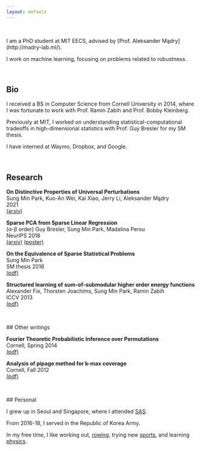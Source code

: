 ```yaml
---
layout: default
---
```


<p>&nbsp;</p>
I am a PhD student at MIT EECS, advised by [Prof. Aleksander Mądry](http://madry-lab.ml/).

I work on machine learning, focusing on problems related to robustness.
<p>&nbsp;</p>

## Bio
I received a BS in Computer Science from Cornell University in 2014, where I was fortunate to work with Prof. Ramin Zabih and Prof. Bobby Kleinberg.

Previously at MIT, I worked on understanding statistical-computational tradeoffs in high-dimensional statistics with Prof. Guy Bresler for my SM thesis.

I have interned at Waymo, Dropbox, and Google.

<p>&nbsp;</p>

## Research

**On Distinctive Properties of Universal Perturbations**\
Sung Min Park, Kuo-An Wei, Kai Xiao, Jerry Li, Aleksander Mądry\
2021\
[(arxiv)](https://arxiv.org/abs/2112.15329)

**Sparse PCA from Sparse Linear Regression**\
(α-β order) Guy Bresler, Sung Min Park, Madalina Persu\
NeurIPS 2018\
[(arxiv)](https://arxiv.org/abs/1811.10106) [(poster)](/assets/files/neurips_2018_poster.pdf)

**On the Equivalence of Sparse Statistical Problems**\
Sung Min Park\
SM thesis 2016\
[(pdf)](/assets/files/sm_thesis.pdf)

**Structured learning of sum-of-submodular higher order energy functions**\
Alexander Fix, Thorsten Joachims, Sung Min Park, Ramin Zabih\
ICCV 2013\
[(pdf)](/assets/files/submodular.pdf)



<p>&nbsp;</p>
## Other writings

**Fourier Theoretic Probabilistic Inference over Permutations**\
Cornell, Spring 2014\
[(pdf)](/assets/files/fourier.pdf)

**Analysis of pipage method for k-max coverage**\
Cornell, Fall 2012\
[(pdf)](/assets/files/max_coverage.pdf)


<p>&nbsp;</p>
## Personal

I grew up in Seoul and Singapore, where I attended [SAS](https://www.sas.edu.sg/).

From 2016-18, I served in the Republic of Korea Army.

In my free time, I like working out, [rowing](/assets/img/rowing.jpg), trying new [sports](https://www.loopkickstricking.com/), and learning [physics](https://sung-max.github.io/learning-qft/).

<p>&nbsp;</p>

